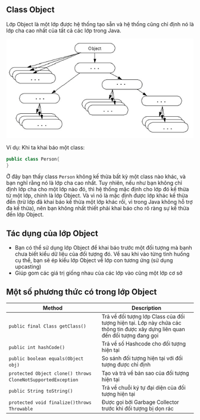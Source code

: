 ## Class Object

Lớp Object là một lớp được hệ thống tạo sẵn và hệ thống cũng chỉ định nó là lớp cha cao nhất của tất cả các lớp trong Java.  

![image](../image/class_object.jpg)

Ví dụ: Khi ta khai báo một class:
```java
public class Person{
}
```

Ở đây bạn thấy class `Person` không kế thừa bất kỳ một class nào khác, và bạn nghĩ rằng nó là lớp cha cao nhất. Tuy nhiên, nếu như bạn không chỉ định lớp cha cho một lớp nào đó, thì hệ thống mặc định cho lớp đó kế thừa từ một lớp, chính là lớp Object. Và vì nó là mặc định được lớp khác kế thừa đến (trừ lớp đã khai báo kế thừa một lớp khác rồi, vì trong Java không hỗ trợ đa kế thừa), nên bạn không nhất thiết phải khai báo cho rõ ràng sự kế thừa đến lớp Object.  

## Tác dụng của lớp Object
- Bạn có thể sử dụng lớp Object để khai báo trước một đối tượng mà bạnh chưa biết kiểu dữ liệu của đối tượng đó. Về sau khi vào từng tình huống cụ thể, bạn sẽ ép kiểu lớp Object về lớp con tương ứng (sử dụng upcasting)
- Giúp gom các giá trị giống nhau của các lớp vào cũng một lớp cơ sở  

## Một số phương thức có trong lớp Object  

| Method | Description | 
| --- | --- | 
| `public final Class getClass()` | Trả về đối tượng lớp Class của đối tượng hiện tại. Lớp này chứa các thông tin được xây dựng liên quan đến đối tượng đang gọi | 
| `public int hashCode()` | Trả về số Hashcode cho đối tượng hiện tại | 
| `public boolean equals(Object obj)` | So sánh đối tượng hiện tại với đối tượng được chỉ định | 
| `protected Object clone() throws CloneNotSupportedException` | Tạo và trả về bản sao của đối tượng hiện tại | 
| `public String toString()` | Trả về chuỗi ký tự đại diện của đối tượng hiện tại | 
| `protected void finalize()throws Throwable` | Được gọi bởi Garbage Collector trước khi đối tượng bị dọn rác | 
